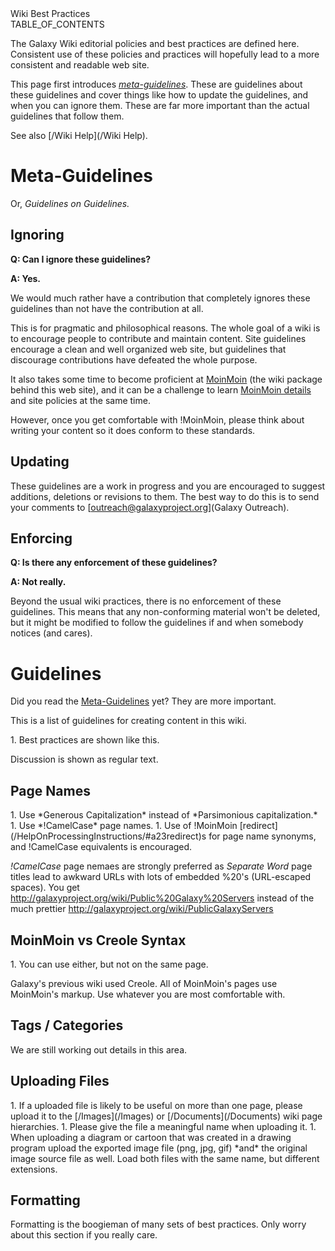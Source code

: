 <div class="title">Wiki Best Practices</div>

<div class='right'>TABLE_OF_CONTENTS</div>

The Galaxy Wiki editorial policies and best practices are defined here. Consistent use of these policies and practices will hopefully lead to a more consistent and readable web site.

This page first introduces *[meta-guidelines](#meta-guidelines)*. These are guidelines about these guidelines and cover things like how to update the guidelines, and when you can ignore them. These are far more important than the actual guidelines that follow them.

See also [/Wiki Help](/Wiki Help).

# Meta-Guidelines

Or, *Guidelines on Guidelines.*

## Ignoring

**Q: Can I ignore these guidelines?**

**A: Yes.**

We would much rather have a contribution that completely ignores these guidelines than not have the contribution at all.

This is for pragmatic and philosophical reasons. The whole goal of a wiki is to encourage people to contribute and maintain content. Site guidelines encourage a clean and well organized web site, but guidelines that discourage contributions have defeated the whole purpose.

It also takes some time to become proficient at [MoinMoin](/HelpOnEditing) (the wiki package behind this web site), and it can be a challenge to learn [MoinMoin details](/HelpOnMoinWikiSyntax) and site policies at the same time.

However, once you get comfortable with !MoinMoin, please think about writing your content so it does conform to these standards.

## Updating

These guidelines are a work in progress and you are encouraged to suggest additions, deletions or revisions to them. The best way to do this is to send your comments to [outreach@galaxyproject.org](Galaxy Outreach). 

## Enforcing

**Q: Is there any enforcement of these guidelines?**

**A: Not really.**

Beyond the usual wiki practices, there is no enforcement of these guidelines. This means that any non-conforming material won't be deleted, but it might be modified to follow the guidelines if and when somebody notices (and cares). 

# Guidelines

Did you read the [Meta-Guidelines](#meta-guidlines) yet?  They are more important.

This is a list of guidelines for creating content in this wiki.

<div class='bestpractice'>
1. Best practices are shown like this.
</div>

Discussion is shown as regular text.

## Page Names
<div class='bestpractice'>
1. Use *Generous Capitalization* instead of *Parsimonious capitalization.*
1. Use *!CamelCase* page names.
1. Use of !MoinMoin [redirect](/HelpOnProcessingInstructions/#a23redirect)s for page name synonyms, and !CamelCase equivalents is encouraged.
</div>

*!CamelCase* page nemaes are strongly preferred as *Separate Word* page titles lead to awkward URLs with lots of embedded %20's (URL-escaped spaces).  You get
 http://galaxyproject.org/wiki/Public%20Galaxy%20Servers
instead of the much prettier
 http://galaxyproject.org/wiki/PublicGalaxyServers

## MoinMoin vs Creole Syntax

<div class='bestpractice'>
1. You can use either, but not on the same page.
</div>

Galaxy's previous wiki used Creole.  All of MoinMoin's pages use MoinMoin's markup.  Use whatever you are most comfortable with.

## Tags / Categories

We are still working out details in this area.

## Uploading Files

<div class='bestpractice'>
1. If a uploaded file is likely to be useful on more than one page, please upload it to the [/Images](/Images) or [/Documents](/Documents) wiki page hierarchies.
1. Please give the file a meaningful name when uploading it.
1. When uploading a diagram or cartoon that was created in a drawing program upload the exported image file (png, jpg, gif) *and* the original image source file as well. Load both files with the same name, but different extensions.
</div>

## Formatting

Formatting is the boogieman of many sets of best practices.  Only worry about this section if you really care.

